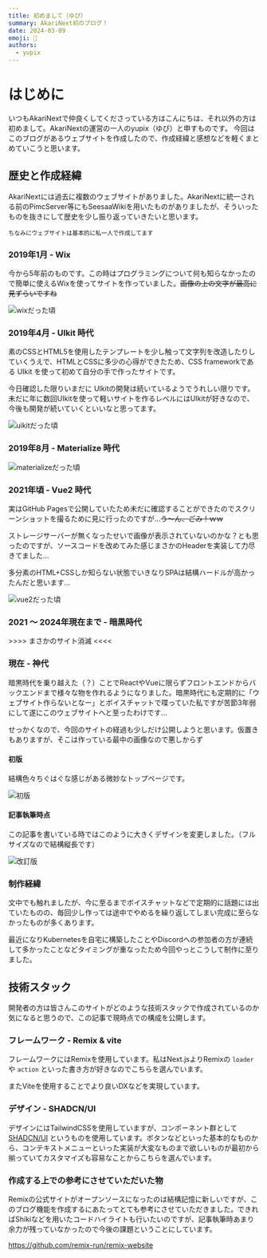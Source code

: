 ```yaml
---
title: 初めまして（ゆぴ）
summary: AkariNext初のブログ！
date: 2024-03-09
emoji: 🌸
authors:
  - yupix
---
```


# はじめに

いつもAkariNextで仲良くしてくださっている方はこんにちは、それ以外の方は初めまして。AkariNextの運営の一人のyupix（ゆぴ）と申すものです。
今回はこのブログがあるウェブサイトを作成したので、作成経緯と感想などを軽くまとめていこうと思います。

## 歴史と作成経緯

AkariNextには過去に複数のウェブサイトがありました。AkariNextに統一される前のPimcServer等にもSeesaaWikiを用いたものがありましたが、そういったものを抜きにして歴史を少し振り返っていきたいと思います。

<small>ちなみにウェブサイトは基本的に私一人で作成してます</small>

### 2019年1月 - Wix

今から5年前のものです。この時はプログラミングについて何も知らなかったので簡単に使えるWixを使ってサイトを作っていました。~~画像の上の文字が最高に見ずらいですね~~

![wixだった頃](/posts/img/yupix-first-post/akarinext-powerd-by-wix.jpg)

### 2019年4月 - UIkit 時代

素のCSSとHTML5を使用したテンプレートを少し触って文字列を改造したりしていくうえで、HTMLとCSSに多少の心得ができたため、CSS frameworkである UIkit を使って初めて自分の手で作ったサイトです。

今日確認した限りいまだに UIkitの開発は続いているようでうれしい限りです。未だに年に数回UIkitを使って軽いサイトを作るレベルにはUIkitが好きなので、今後も開発が続いていくといいなと思ってます。

![uikitだった頃](/posts/img/yupix-first-post/akarinext-powerd-by-uikit.png)


### 2019年8月 - Materialize 時代

![materializeだった頃](/posts/img/yupix-first-post/akarinext-powerd-by-materialize.png)

### 2021年頃 - Vue2 時代

実はGitHub Pagesで公開していたため未だに確認することができたのでスクリーンショットを撮るために見に行ったのですが...~~う～ん、ごみ！ｗｗ~~  

ストレージサーバーが無くなったせいで画像が表示されていないのかな？とも思ったのですが、ソースコードを改めてみた感じまさかのHeaderを実装して力尽きてました...

<span>多分素のHTML+CSSしか知らない状態でいきなりSPAは結構ハードルが高かったんだと思います...</span>

![vue2だった頃](/posts/img/yupix-first-post/akarinext-powerd-by-vue.png)

### 2021 ～ 2024年現在まで - 暗黒時代

\>\>\>\> まさかのサイト消滅 <<<<

### 現在 - 神代

暗黒時代を乗り越えた（？）ことでReactやVueに限らずフロントエンドからバックエンドまで様々な物を作れるようになりました。暗黒時代にも定期的に「ウェブサイト作らないとなー」とボイスチャットで喋っていた私ですが苦節3年弱にして遂にこのウェブサイトへと至ったわけです...

せっかくなので、今回のサイトの経過も少しだけ公開しようと思います。仮置きもありますが、そこは作っている最中の画像なので悪しからず

#### 初版

結構色々ちぐはぐな感じがある微妙なトップページです。

![初版](/posts/img/yupix-first-post/akarinext-new-1.png)

#### 記事執筆時点

この記事を書いている時ではこのように大きくデザインを変更しました。（フルサイズなので結構縦長です）

![改訂版](/posts/img/yupix-first-post/akarinext-new-2.png)


### 制作経緯

文中でも触れましたが、今に至るまでボイスチャットなどで定期的に話題には出ていたものの、毎回少し作っては途中でやめるを繰り返してしまい完成に至らなかったものが多くあります。

最近になりKubernetesを自宅に構築したことやDiscordへの参加者の方が連続して多かったことなどタイミングが重なったため今回やっとこうして制作に至りました。

## 技術スタック

開発者の方は皆さんこのサイトがどのような技術スタックで作成されているのか気になると思うので、この記事で現時点での構成を公開します。

### フレームワーク - Remix & vite

フレームワークにはRemixを使用しています。私はNext.jsよりRemixの `loader` や `action` といった書き方が好きなのでこちらを選んでいます。

またViteを使用することでより良いDXなどを実現しています。

### デザイン - SHADCN/UI

デザインにはTailwindCSSを使用していますが、コンポーネント群として [SHADCN/UI](https://ui.shadcn.com/) というものを使用しています。ボタンなどといった基本的なものから、コンテキストメニューといった実装が大変なものまで欲しいものが最初から揃っていてカスタマイズも容易なことからこちらを選んでいます。

### 作成する上での参考にさせていただいた物

Remixの公式サイトがオープンソースになったのは結構記憶に新しいですが、このブログ機能を作成するにあたってとても参考にさせていただきました。できればShikiなどを用いたコードハイライトも行いたいのですが、記事執筆時あまり余力が残っていなかったので今後の課題ということにしています。


https://github.com/remix-run/remix-website